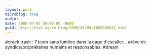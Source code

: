 ```yaml
---
layout: post
microblog: true
audio: 
date: 2008-07-05 00:00:00 -0000
guid: http://xtof.micro.blog/2008/07/05/t850930032.html
---
```

#crack trash : 7 jours sans lumière dans la cage d'escalier... #rêve de syndics/propriétaires humains et responsables. #dream
